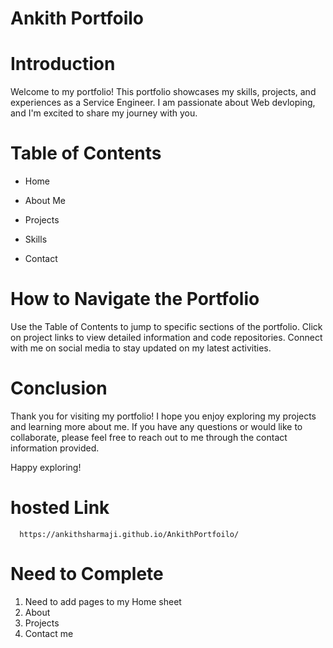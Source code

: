 # Ankith Portfoilo


# Introduction
Welcome to my portfolio! This portfolio showcases my skills, projects, and experiences as a Service Engineer. I am passionate about Web devloping, and I'm excited to share my journey with you.

# Table of Contents
*  Home

* About Me

* Projects

* Skills

* Contact

# How to Navigate the Portfolio
Use the Table of Contents to jump to specific sections of the portfolio.
Click on project links to view detailed information and code repositories.
Connect with me on social media to stay updated on my latest activities.

# Conclusion
Thank you for visiting my portfolio! I hope you enjoy exploring my projects and learning more about me. If you have any questions or would like to collaborate, please feel free to reach out to me through the contact information provided.

Happy exploring!

# hosted Link
      https://ankithsharmaji.github.io/AnkithPortfoilo/
# Need to Complete 
 1. Need to add pages to my Home sheet
 2. About
 3. Projects
 4. Contact me 
